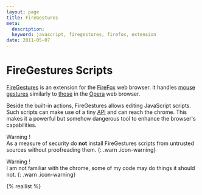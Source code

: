 ```yaml
---
layout: page
title: FireGestures
meta:
  description:
  keyword: javascript, firegestures, firefox, extension
date: 2011-05-07
---
```


# FireGestures Scripts

[FireGestures](https://addons.mozilla.org/en-US/firefox/addon/firegestures/) is an extension for the [FireFox](http://mozilla.com/firefox/fx/) web browser. It handles
[mouse gestures](http://en.wikipedia.org/wiki/Pointing_device_gesture) similarly to [those](http://opera.com/browser/tutorials/gestures/) in the
[Opera](http://opera.com/browser/) web browser.

Beside the built-in actions, FireGestures allows editing JavaScript scripts. Such scripts can make use of a tiny [API](http://xuldev.org/firegestures/makescripts.php)
and can reach the chrome. This makes it a powerful but somehow dangerous tool to enhance the browser's capabilities.

Warning !  
As a measure of security do **not** install FireGestures scripts from untrusted sources without proofreading them.
{: .warn .icon-warning}

Warning !  
I am not familiar with the chrome, some of my code may do things it should not.
{: .warn .icon-warning}

{% reallist %}
